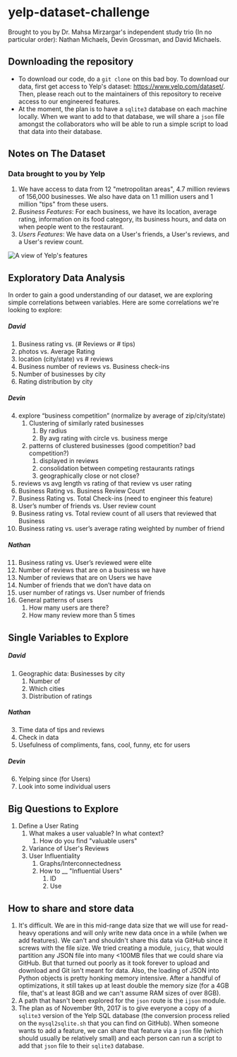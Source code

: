 # yelp-dataset-challenge

Brought to you by Dr. Mahsa Mirzargar's independent study trio (In no particular order): Nathan Michaels, Devin Grossman, and David Michaels.

## Downloading the repository

* To download our code, do a `git clone` on this bad boy. To download our data, first get access to Yelp's dataset: https://www.yelp.com/dataset/. Then, please reach out to the maintainers of this repository to receive access to our engineered features.
* At the moment, the plan is to have a `sqlite3` database on each machine locally. When we want to add to that database, we will share a `json` file amongst the collaborators who will be able to run a simple script to load that data into their database.

## Notes on The Dataset
### Data brought to you by Yelp
1. We have access to data from 12 "metropolitan areas", 4.7 million reviews of 156,000 businesses. We also have data on 1.1 million users and 1 million "tips" from these users.
2. *Business Features*: For each business, we have its location, average rating, information on its food category, its business hours, and data on when people went to the restaurant.
3. *Users Features*: We have data on a User's friends, a User's reviews, and a User's review count.

![A view of Yelp's features](https://s3-media2.fl.yelpcdn.com/assets/srv0/engineering_pages/9c5f7a89fd08/assets/img/dataset/yelp_dataset_schema.png)

## Exploratory Data Analysis
In order to gain a good understanding of our dataset, we are exploring simple correlations between variables. Here are some correlations we're looking to explore:

##### David
1. Business rating vs. (# Reviews or # tips)
2. photos vs. Average Rating
3. location (city/state) vs # reviews
17. Business number of reviews vs. Business check-ins
18. Number of businesses by city
19. Rating distribution by city
##### Devin
4. explore “business competition” (normalize by average of zip/city/state)
    1. Clustering of similarly rated businesses
        1. By radius
        2. By avg rating with circle vs. business merge
    2. patterns of clustered businesses (good competition? bad competition?)
        1. displayed in reviews
        2. consolidation between competing restaurants ratings
        3. geographically close or not close?
5. reviews vs avg length vs rating of that review vs user rating
6. Business Rating vs. Business Review Count
7. Business Rating vs. Total Check-ins (need to engineer this feature)
8. User’s number of friends vs. User review count
9. Business rating vs. Total review count of all users that reviewed that Business
10. Business rating vs. user’s average rating weighted by number of friend
##### Nathan
11. Business rating vs. User’s reviewed were elite
12. Number of reviews that are on a business we have
13. Number of reviews that are on Users we have
14. Number of friends that we don’t have data on
15. user number of ratings vs. User number of friends
16. General patterns of users
    1. How many users are there?
    2.  How many review more than 5 times


## Single Variables to Explore

##### David
1. Geographic data: Businesses by city
    1. Number of 
    2. Which cities
    3. Distribution of ratings
##### Nathan
3. Time data of tips and reviews
4. Check in data
5. Usefulness of compliments, fans, cool, funny, etc for users
##### Devin
6. Yelping since (for Users)
7. Look into some individual users


## Big Questions to Explore
1. Define a User Rating
    1. What makes a user valuable? In what context?
        1. How do you find "valuable users"
    2. Variance of User's Reviews
    3. User Influentiality
        1. Graphs/Interconnectedness
        2. How to __ "Influential Users"
            1. ID  
            2. Use


## How to share and store data
1. It's difficult. We are in this mid-range data size that we will use for read-heavy operations and will only write new data once in a while (when we add features). We can't and shouldn't share this data via GitHub since it screws with the file size. We tried creating a module, `juicy`, that would partition any JSON file into many <100MB files that we could share via GitHub. But that turned out poorly as it took forever to upload and download and Git isn't meant for data. Also, the loading of JSON into Python objects is pretty honking memory intensive. After a handful of optimizations, it still takes up at least double the memory size (for a 4GB file, that's at least 8GB and we can't assume RAM sizes of over 8GB). 
2. A path that hasn't been explored for the `json` route is the `ijson` module. 
3. The plan as of November 9th, 2017 is to give everyone a copy of a `sqlite3` version of the Yelp SQL database (the conversion process relied on the `mysql2sqlite.sh` that you can find on GitHub). When someone wants to add a feature, we can share that feature via a `json` file (which should usually be relatively small) and each person can run a script to add that `json` file to their `sqlite3` database.


